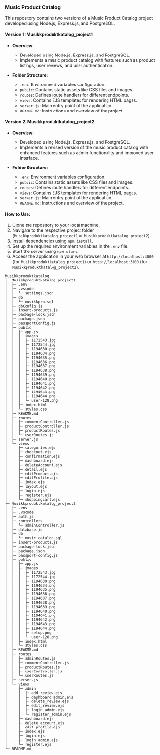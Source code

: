 

### Music Product Catalog

This repository contains two versions of a Music Product Catalog project developed using Node.js, Express.js, and PostgreSQL.

#### Version 1: Musikkproduktkatalog_project1

- **Overview**: 
  - Developed using Node.js, Express.js, and PostgreSQL.
  - Implements a music product catalog with features such as product listings, user reviews, and user authentication.
  
- **Folder Structure**:
  - `.env`: Environment variables configuration.
  - `public`: Contains static assets like CSS files and images.
  - `routes`: Defines route handlers for different endpoints.
  - `views`: Contains EJS templates for rendering HTML pages.
  - `server.js`: Main entry point of the application.
  - `README.md`: Instructions and overview of the project.

#### Version 2: Musikkproduktkatalog_project2

- **Overview**: 
  - Developed using Node.js, Express.js, and PostgreSQL.
  - Implements a revised version of the music product catalog with enhanced features such as admin functionality and improved user interface.
  
- **Folder Structure**:
  - `.env`: Environment variables configuration.
  - `public`: Contains static assets like CSS files and images.
  - `routes`: Defines route handlers for different endpoints.
  - `views`: Contains EJS templates for rendering HTML pages.
  - `server.js`: Main entry point of the application.
  - `README.md`: Instructions and overview of the project.

#### How to Use:

1. Clone the repository to your local machine.
2. Navigate to the respective project folder (`Musikkproduktkatalog_project1` or `Musikkproduktkatalog_project2`).
3. Install dependencies using `npm install`.
4. Set up the required environment variables in the `.env` file.
5. Start the server using `npm start`.
6. Access the application in your web browser at `http://localhost:4000` (for `Musikkproduktkatalog_project1`) or `http://localhost:3000` (for `Musikkproduktkatalog_project2`).




```
Musikkproduktkatalog
├─ Musikkproduktkatalog_project1
│  ├─ .env
│  ├─ .vscode
│  │  └─ settings.json
│  ├─ db
│  │  └─ musikkpro.sql
│  ├─ dbConfig.js
│  ├─ insert-products.js
│  ├─ package-lock.json
│  ├─ package.json
│  ├─ passportConfig.js
│  ├─ public
│  │  ├─ app.js
│  │  ├─ images
│  │  │  ├─ 1172543.jpg
│  │  │  ├─ 1172544.jpg
│  │  │  ├─ 1194630.png
│  │  │  ├─ 1194634.png
│  │  │  ├─ 1194635.png
│  │  │  ├─ 1194636.png
│  │  │  ├─ 1194637.png
│  │  │  ├─ 1194638.png
│  │  │  ├─ 1194639.png
│  │  │  ├─ 1194640.png
│  │  │  ├─ 1194641.png
│  │  │  ├─ 1194642.png
│  │  │  ├─ 1194643.png
│  │  │  ├─ 1194644.png
│  │  │  └─ user-128.png
│  │  ├─ index.html
│  │  └─ styles.css
│  ├─ README.md
│  ├─ routes
│  │  ├─ commentController.js
│  │  ├─ productController.js
│  │  ├─ productRoutes.js
│  │  └─ userRoutes.js
│  ├─ server.js
│  └─ views
│     ├─ categories.ejs
│     ├─ checkout.ejs
│     ├─ confirmation.ejs
│     ├─ dashboard.ejs
│     ├─ deleteAccount.ejs
│     ├─ detail.ejs
│     ├─ editProduct.ejs
│     ├─ editProfile.ejs
│     ├─ index.ejs
│     ├─ layout.ejs
│     ├─ login.ejs
│     ├─ register.ejs
│     └─ shoppingcart.ejs
├─ Musikkproduktkatalog_project2
│  ├─ .env
│  ├─ .vscode
│  ├─ auth.js
│  ├─ controllers
│  │  └─ adminController.js
│  ├─ database.js
│  ├─ db
│  │  └─ music_catalog.sql
│  ├─ insert-products.js
│  ├─ package-lock.json
│  ├─ package.json
│  ├─ passport-config.js
│  ├─ public
│  │  ├─ app.js
│  │  ├─ images
│  │  │  ├─ 1172543.jpg
│  │  │  ├─ 1172544.jpg
│  │  │  ├─ 1194630.png
│  │  │  ├─ 1194634.png
│  │  │  ├─ 1194635.png
│  │  │  ├─ 1194636.png
│  │  │  ├─ 1194637.png
│  │  │  ├─ 1194638.png
│  │  │  ├─ 1194639.png
│  │  │  ├─ 1194640.png
│  │  │  ├─ 1194641.png
│  │  │  ├─ 1194642.png
│  │  │  ├─ 1194643.png
│  │  │  ├─ 1194644.png
│  │  │  ├─ setup.png
│  │  │  └─ user-128.png
│  │  ├─ index.html
│  │  └─ styles.css
│  ├─ README.md
│  ├─ routes
│  │  ├─ adminRoutes.js
│  │  ├─ commentController.js
│  │  ├─ productRoutes.js
│  │  ├─ userController.js
│  │  └─ userRoutes.js
│  ├─ server.js
│  └─ views
│     ├─ admin
│     │  ├─ add_review.ejs
│     │  ├─ dashboard_admin.ejs
│     │  ├─ delete_review.ejs
│     │  ├─ edit_review.ejs
│     │  ├─ login_admin.ejs
│     │  └─ register_admin.ejs
│     ├─ dashboard.ejs
│     ├─ delete_account.ejs
│     ├─ edit_profile.ejs
│     ├─ index.ejs
│     ├─ login.ejs
│     ├─ login_admin.ejs
│     └─ register.ejs
└─ README.md

```